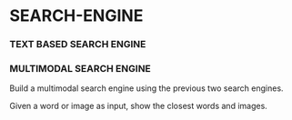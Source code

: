 # SEARCH-ENGINE
### TEXT BASED SEARCH ENGINE

### MULTIMODAL SEARCH ENGINE
Build a multimodal search engine using the previous two search engines.

Given a word or image as input, show the closest words and images.

